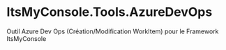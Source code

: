 # ItsMyConsole.Tools.AzureDevOps
Outil Azure Dev Ops (Création/Modification WorkItem) pour le Framework ItsMyConsole
